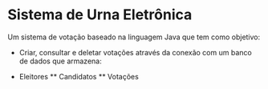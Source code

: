 # Sistema de Urna Eletrônica
 Um sistema de votação baseado na linguagem Java que tem como objetivo:
 * Criar, consultar e deletar votações através da conexão com um banco de dados que armazena:
 - Eleitores
 ** Candidatos
 ** Votações
